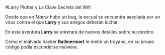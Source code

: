 #Larry Plotter y La Clave Secreta del Wifi

Desde que en *Matrix* hubo un bug, la escual se encuentra asediada por un virus contra el que **Larry** y sus amigos deberán luchar.

En esta aventura **Larry** se enterará de nuevos detalles sobre su destino.

Como el malvado hacker **Ballmermort** le metió un troyano, en su propio código podía esconderse malware.